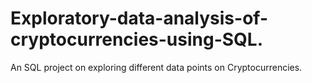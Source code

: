 # Exploratory-data-analysis-of-cryptocurrencies-using-SQL.
An SQL project on exploring different data points on Cryptocurrencies.
